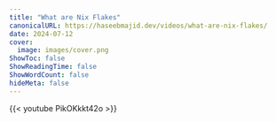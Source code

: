 ```yaml
---
title: "What are Nix Flakes"
canonicalURL: https://haseebmajid.dev/videos/what-are-nix-flakes/
date: 2024-07-12
cover:
  image: images/cover.png
ShowToc: false
ShowReadingTime: false
ShowWordCount: false
hideMeta: false
---
```


{{< youtube PikOKkkt42o >}}
